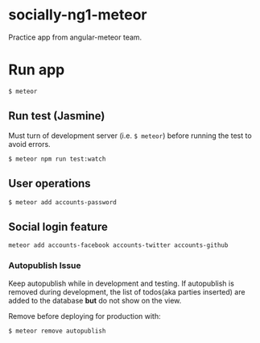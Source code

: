 # socially-ng1-meteor
Practice app from angular-meteor team.

# Run app
  `$ meteor`

## Run test (Jasmine)
Must turn of development server (i.e. `$ meteor`) before running the test to avoid errors.

  `$ meteor npm run test:watch`

## User operations

   `$ meteor add accounts-password`

## Social login feature

   `meteor add accounts-facebook accounts-twitter accounts-github`

### Autopublish Issue
  Keep autopublish while in development and testing.
  If autopublish is removed during development, the list of todos(aka parties inserted) are added to the database **but** do not show on the view.

  Remove before deploying for production with:

  `$ meteor remove autopublish`